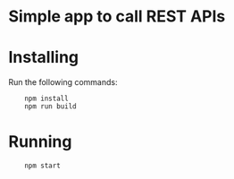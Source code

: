 Simple app to call REST APIs
============================

# Installing

Run the following commands:

```
	npm install
	npm run build
```

# Running

```
	npm start
```